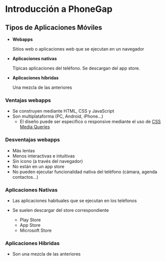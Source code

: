 # Introducción a PhoneGap



## Tipos de Aplicaciones Móviles

- **Webapps** 
    
    Sitios web o aplicaciones web que se ejecutan en un navegador
- **Aplicaciones nativas**

    Típicas aplicaciones del teléfono. Se descargan del app store.   
    
- **Aplicaciones híbridas**

    Una mezcla de las anteriores

### Ventajas webapps

* Se construyen mediante HTML, CSS y JavaScript
* Son multiplataforma (PC, Android, iPhone...)
    * El diseño puede ser específico o responsive mediante el uso de [CSS Media Queries](https://developer.mozilla.org/es/docs/CSS/Media_queries)
    
### Desventajas webapps
* Más lentas
* Menos interactivas e intuitivas
* Sin icono (a través del navegador)
* No están en un app store 
* No pueden ejecutar funcionalidad nativa del teléfono (cámara, agenda contactos...)

### Aplicaciones Nativas

* Las aplicaciones habituales que se ejecutan en los teléfonos

* Se suelen descargar del store correspondiente
    * Play Store
    * App Store
    * Microsoft Store


### Aplicaciones Híbridas
* Son una mezcla de las anteriores




#### 



